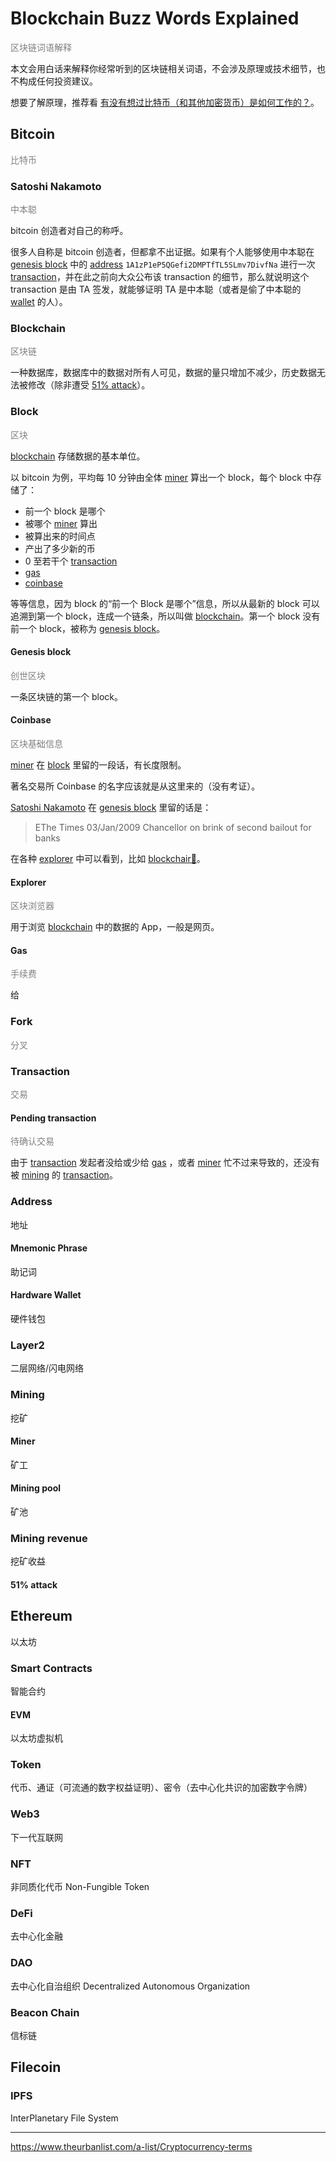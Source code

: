 # Blockchain Buzz Words Explained

<span style='color: gray'>区块链词语解释</span>

本文会用白话来解释你经常听到的区块链相关词语，不会涉及原理或技术细节，也不构成任何投资建议。

想要了解原理，推荐看 [有没有想过比特币（和其他加密货币）是如何工作的？](https://www.youtube.com/watch?v=bBC-nXj3Ng4)。

## Bitcoin

<span style='color: gray'>比特币</span>

### Satoshi Nakamoto

<span style='color: gray'>中本聪</span>

bitcoin 创造者对自己的称呼。

很多人自称是 bitcoin 创造者，但都拿不出证据。如果有个人能够使用中本聪在 [genesis block](#genesis_block) 中的 [address](#address) `1A1zP1eP5QGefi2DMPTfTL5SLmv7DivfNa` 进行一次 [transaction](#transaction)，并在此之前向大众公布该 transaction 的细节，那么就说明这个 transaction 是由 TA 签发，就能够证明 TA 是中本聪（或者是偷了中本聪的 [wallet](#wallet) 的人）。

### Blockchain

<span style='color: gray'>区块链</span>

一种数据库，数据库中的数据对所有人可见，数据的量只增加不减少，历史数据无法被修改（除非遭受 [51% attack](#51-attack)）。

### Block

<span style='color: gray'>区块</span>

[blockchain](#blockchain) 存储数据的基本单位。

以 bitcoin 为例，平均每 10 分钟由全体 [miner](#miner) 算出一个 block，每个 block 中存储了：

- 前一个 block 是哪个
- 被哪个 [miner](#miner) 算出
- 被算出来的时间点
- 产出了多少新的币
- 0 至若干个 [transaction](#transaction)
- [gas](#gas)
- [coinbase](#coinbase)

等等信息，因为 block 的“前一个 Block 是哪个”信息，所以从最新的 block 可以追溯到第一个 block，连成一个链条，所以叫做 [blockchain](#blockchain)。第一个 block 没有前一个 block，被称为 [genesis block](#genesis_block)。

#### Genesis block

<span style='color: gray'>创世区块</span>

一条区块链的第一个 block。

#### Coinbase

<span style='color: gray'>区块基础信息</span>

[miner](#miner) 在 [block](#block) 里留的一段话，有长度限制。

著名交易所 Coinbase 的名字应该就是从这里来的（没有考证）。

[Satoshi Nakamoto](#satoshi-nakamoto) 在 [genesis block](#genesis_block) 里留的话是：

> EThe Times 03/Jan/2009 Chancellor on brink of second bailout for banks

在各种 [explorer](#explorer) 中可以看到，比如 [blockchair🔗](https://blockchair.com/bitcoin/block/0)。

#### Explorer

<span style='color: gray'>区块浏览器</span>

用于浏览 [blockchain](#blockchain) 中的数据的 App，一般是网页。

#### Gas

<span style='color: gray'>手续费</span>

给

### Fork

<span style='color: gray'>分叉</span>

### Transaction

<span style='color: gray'>交易</span>

#### Pending transaction

<span style='color: gray'>待确认交易</span>

由于 [transaction](#transaction) 发起者没给或少给 [gas](#gas) ，或者 [miner](#miner) 忙不过来导致的，还没有被 [mining](#mining) 的 [transaction](#transaction)。

### Address

地址

#### Mnemonic Phrase

助记词

#### Hardware Wallet

硬件钱包

### Layer2

二层网络/闪电网络

### Mining

挖矿

#### Miner

矿工

#### Mining pool

矿池

### Mining revenue

挖矿收益

#### 51% attack

## Ethereum

以太坊

### Smart Contracts

智能合约

#### EVM

以太坊虚拟机

### Token

代币、通证（可流通的数字权益证明）、密令（去中心化共识的加密数字令牌）

### Web3

下一代互联网

### NFT

非同质化代币 Non-Fungible Token

### DeFi

去中心化金融

### DAO

去中心化自治组织 Decentralized Autonomous Organization

### Beacon Chain

信标链

## Filecoin

### IPFS

InterPlanetary File System

---

https://www.theurbanlist.com/a-list/Cryptocurrency-terms
